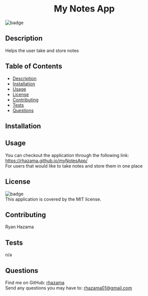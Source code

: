 <h1 align="center">My Notes App </h1>

![badge](https://img.shields.io/badge/license-MIT-brightgreen)<br />
## Description
Helps the user take and store notes

## Table of Contents
- [Description](#description)
- [Installation](#installation)
- [Usage](#usage)
- [License](#license)
- [Contributing](#contributing)
- [Tests](#tests)
- [Questions](#questions)
## Installation

## Usage
You can checkout the application through the following link: https://rhazama.github.io/myNotesApp/
<br />For users that would like to take notes and store them in one place
## License
![badge](https://img.shields.io/badge/license-MIT-brightgreen)
<br />
This application is covered by the MIT license.
## Contributing
Ryan Hazama
## Tests
n/a
## Questions
Find me on GitHub: [rhazama](https://github.com/rhazama)<br />
Send any questions you may have to: rhazama01@gmail.com<br />
    
